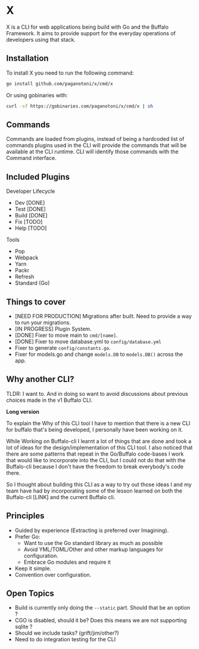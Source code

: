 # X

X is a CLI for web applications being build with Go and the Buffalo Framework. It aims to provide support for the everyday operations of developers using that stack.

## Installation

To install X you need to run the following command:

```sh
go install github.com/paganotoni/x/cmd/x
```

Or using gobinaries with:

```sh
curl -sf https://gobinaries.com/paganotoni/x/cmd/x | sh
```

## Commands

Commands are loaded from plugins, instead of being a hardcoded list of commands plugins used in the CLI will provide the commands that will be available at the CLI runtime. CLI will identify those commands with the Command interface.

## Included Plugins

Developer Lifecycle

- Dev [DONE]
- Test [DONE]
- Build [DONE]
- Fix [TODO]
- Help [TODO]

Tools

- Pop
- Webpack
- Yarn
- Packr
- Refresh
- Standard (Go)

## Things to cover

- [NEED FOR PRODUCTION] Migrations after built. Need to provide a way to run your migrations.
- [IN PROGRESS] Plugin System.
- [DONE] Fixer to move main to `cmd/[name]`.
- [DONE] Fixer to move database.yml to `config/database.yml`
- Fixer to generate `config/constants.go`.
- Fixer for models.go and change `models.DB` to `models.DB()` across the app.


## Why another CLI?

TLDR: I want to. And in doing so want to avoid discussions about previous choices made in the v1 Buffalo CLI.

**Long version**

To explain the Why of this CLI tool I have to mention that there is a new CLI for buffalo that's being developed, I personally have been working on it.

While Working on Buffalo-cli I learnt a lot of things that are done and took a lot of ideas for the design/implementation of this CLI tool. I also noticed that there are some patterns that repeat in the Go/Buffalo code-bases I work that would like to incorporate into the CLI, but I could not do that with the Buffalo-cli because I don't have the freedom to break everybody's code there.

So I thought about building this CLI as a way to try out those ideas I and my team have had by incorporating some of the lesson learned on both the Buffalo-cli [LINK] and the current Buffalo cli.

## Principles

- Guided by experience (Extracting is preferred over Imagining).
- Prefer Go: 
    - Want to use the Go standard library as much as possible
    - Avoid YML/TOML/Other and other markup languages for configuration.
    - Embrace Go modules and require it
- Keep it simple.
- Convention over configuration.

## Open Topics

- Build is currently only doing the `--static` part. Should that be an option ?
- CGO is disabled, should it be? Does this means we are not supporting sqlite ?
- Should we include tasks? (grift/jim/other?)
- Need to do integration testing for the CLI

